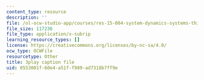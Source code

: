 ```yaml
---
content_type: resource
description: ''
file: /ol-ocw-studio-app/courses/res-15-004-system-dynamics-systems-thinking-and-modeling-for-a-complex-world-january-iap-2020/0553001f60e4a51ff989ad7318b7ff9e_o-Yp8A7BPE8.srt
file_size: 117236
file_type: application/x-subrip
learning_resource_types: []
license: https://creativecommons.org/licenses/by-nc-sa/4.0/
ocw_type: OCWFile
resourcetype: Other
title: 3play caption file
uid: 0553001f-60e4-a51f-f989-ad7318b7ff9e
---
```

